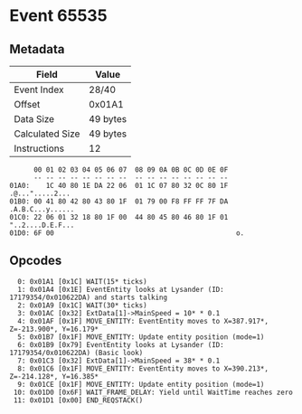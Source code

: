# Event 65535

## Metadata

| Field           | Value    |
|-----------------|----------|
| Event Index     | 28/40    |
| Offset          | 0x01A1   |
| Data Size       | 49 bytes |
| Calculated Size | 49 bytes |
| Instructions    | 12       |

```
      00 01 02 03 04 05 06 07  08 09 0A 0B 0C 0D 0E 0F
      -- -- -- -- -- -- -- --  -- -- -- -- -- -- -- --
01A0:    1C 40 80 1E DA 22 06  01 1C 07 80 32 0C 80 1F   .@...".....2...
01B0: 00 41 80 42 80 43 80 1F  01 79 00 F8 FF FF 7F DA  .A.B.C...y......
01C0: 22 06 01 32 18 80 1F 00  44 80 45 80 46 80 1F 01  "..2....D.E.F...
01D0: 6F 00                                             o.              
```

## Opcodes

```
  0: 0x01A1 [0x1C] WAIT(15* ticks)
  1: 0x01A4 [0x1E] EventEntity looks at Lysander (ID: 17179354/0x010622DA) and starts talking
  2: 0x01A9 [0x1C] WAIT(30* ticks)
  3: 0x01AC [0x32] ExtData[1]->MainSpeed = 10* * 0.1
  4: 0x01AF [0x1F] MOVE_ENTITY: EventEntity moves to X=387.917*, Z=-213.900*, Y=16.179*
  5: 0x01B7 [0x1F] MOVE_ENTITY: Update entity position (mode=1)
  6: 0x01B9 [0x79] EventEntity looks at Lysander (ID: 17179354/0x010622DA) (Basic look)
  7: 0x01C3 [0x32] ExtData[1]->MainSpeed = 38* * 0.1
  8: 0x01C6 [0x1F] MOVE_ENTITY: EventEntity moves to X=390.213*, Z=-214.128*, Y=16.385*
  9: 0x01CE [0x1F] MOVE_ENTITY: Update entity position (mode=1)
 10: 0x01D0 [0x6F] WAIT_FRAME_DELAY: Yield until WaitTime reaches zero
 11: 0x01D1 [0x00] END_REQSTACK()
```
